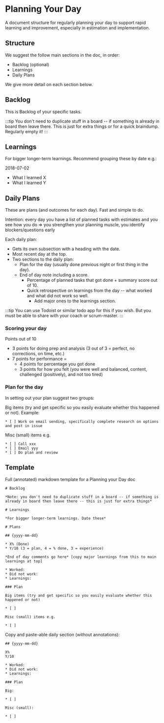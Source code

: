 # Planning Your Day

A document structure for regularly planning your day to support rapid learning and improvement, especially in estimation and implementation.

## Structure

We suggest the follow main sections in the doc, in order:

* Backlog (optional)
* Learnings
* Daily Plans

We give more detail on each section below.

## Backlog

This is Backlog of your specific tasks.

:::tip
You don't need to duplicate stuff in a board -- if something is already in board then leave there. This is just for extra things or for a quick braindump. Regularly empty it!
:::

## Learnings

For bigger longer-term learnings. Recommend grouping these by date e.g.:

2018-07-02

* What I learned X
* What I learned Y

## Daily Plans

These are plans (and outcomes for each day). Fast and simple to do.

Intention: every day you have a list of planned tasks with estimates and you see how you do => you strengthen your planning muscle, you identify blockers/questions early

Each daily plan:

* Gets its own subsection with a heading with the date.
* Most recent day at the top.
* Two sections to the daily plan:
  * Plan for the day (usually done previous night or first thing in the day).
  * End of day note including a score.
    * Percentage of planned tasks that got done + summary score out of 10.
    * Quick retrospective on learnings from the day -- what worked and what did not work so well.
      * Add major ones to the learnings section.

:::tip
You can use Todoist or similar todo app for this if you wish. But you must be able to share with your coach or scrum-master.
:::

### Scoring your day

Points out of 10

* 3 points for doing prep and analysis (3 out of 3 = perfect, no corrections, on time, etc.)
* 7 points for performance =
  * 4 points for percentage you got done
  * 3 points for how you felt (you were well and balanced, content, challenged (positively), and not too tired)

### Plan for the day

In setting out your plan suggest two groups:

Big items (try and get specific so you easily evaluate whether this happened or not). Example:

```
* [ ] Work on email sending, specifically complete research on options and post in issue
```

Misc (small) items e.g.

```
* [ ] Call xxx
* [ ] Email yyy
* [ ] Do plan and review
```

## Template

Full (annotated) markdown template for a Planning your Day doc

```
# Backlog

*Note: you don't need to duplicate stuff in a board -- if something is already in board then leave there -- this is just for extra things*

# Learnings

*For bigger longer-term learnings. Date these*

# Plans

## {yyyy-mm-dd}

* X% (Done)
* Y/10 (3 = plan, 4 = % done, 3 = experience)

*End of day comments go here* [copy major learnings from this to main learnings at top]

* Worked:
* Did not work:
* Learnings:

### Plan

Big items (try and get specific so you easily evaluate whether this happened or not)

* [ ]

Misc (small) items e.g.

* [ ]
```

Copy and paste-able daily section (without annotations):

```
## {yyyy-mm-dd}

X%
Y/10

* Worked:
* Did not work:
* Learnings:

### Plan

Big:

* [ ]

Misc (small):

* [ ]

```
